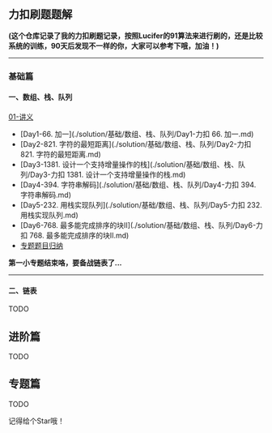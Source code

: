 ## 力扣刷题题解

**(这个仓库记录了我的力扣刷题记录，按照Lucifer的91算法来进行刷的，还是比较系统的训练，90天后发现不一样的你，大家可以参考下哦，加油！)**

<hr>

### 基础篇

#### 一、数组、栈、队列

[01-讲义](./solution/基础/数组、栈、队列/01-讲义.md)

-   [Day1-66. 加一](./solution/基础/数组、栈、队列/Day1-力扣 66. 加一.md)
-   [Day2-821. 字符的最短距离](./solution/基础/数组、栈、队列/Day2-力扣 821. 字符的最短距离.md)
-   [Day3-1381. 设计一个支持增量操作的栈](./solution/基础/数组、栈、队列/Day3-力扣 1381. 设计一个支持增量操作的栈.md)
-   [Day4-394. 字符串解码](./solution/基础/数组、栈、队列/Day4-力扣 394. 字符串解码.md)
-   [Day5-232. 用栈实现队列](./solution/基础/数组、栈、队列/Day5-力扣 232. 用栈实现队列.md)
-   [Day6-768. 最多能完成排序的块II](./solution/基础/数组、栈、队列/Day6-力扣 768. 最多能完成排序的块II.md)
-   [专题题目归纳](./solution/基础/数组、栈、队列/优质题目.md)

**第一小专题结束咯，要备战链表了...**

<hr>

#### 二、链表

TODO

## 进阶篇

TODO

## 专题篇

TODO

记得给个Star哦！